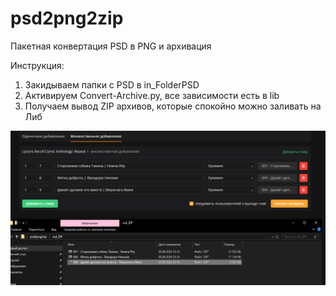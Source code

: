 # psd2png2zip
Пакетная конвертация PSD в PNG и архивация

Инструкция:
  1. Закидываем папки с PSD в in_FolderPSD
  2. Активируем Convert-Archive.py, все зависимости есть в lib
  3. Получаем вывод ZIP архивов, которые спокойно можно заливать на Либ

![Скриншот](https://github.com/DeerFee/psd2png2zip/blob/master/Screenshot_3.png)
